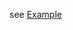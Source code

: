 see [Example](https://github.com/FDhunterz/Request-Api-Helper-Flutter/blob/master/request_checker/lib/main.dart)